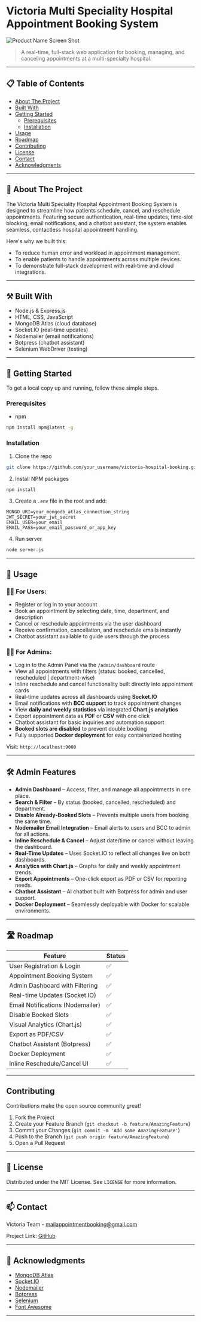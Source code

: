 # Victoria Multi Speciality Hospital Appointment Booking System

![Product Name Screen Shot](./public/images/hospital-logo.jpg)

> A real-time, full-stack web application for booking, managing, and canceling appointments at a multi-specialty hospital.

---

## 📋 Table of Contents

- [About The Project](#about-the-project)
- [Built With](#built-with)
- [Getting Started](#getting-started)
  - [Prerequisites](#prerequisites)
  - [Installation](#installation)
- [Usage](#usage)
- [Roadmap](#roadmap)
- [Contributing](#contributing)
- [License](#license)
- [Contact](#contact)
- [Acknowledgments](#acknowledgments)

---

## 📌 About The Project

The Victoria Multi Speciality Hospital Appointment Booking System is designed to streamline how patients schedule, cancel, and reschedule appointments. Featuring secure authentication, real-time updates, time-slot blocking, email notifications, and a chatbot assistant, the system enables seamless, contactless hospital appointment handling.

Here's why we built this:

- To reduce human error and workload in appointment management.
- To enable patients to handle appointments across multiple devices.
- To demonstrate full-stack development with real-time and cloud integrations.

---

## ⚒️ Built With

- Node.js & Express.js
- HTML, CSS, JavaScript
- MongoDB Atlas (cloud database)
- Socket.IO (real-time updates)
- Nodemailer (email notifications)
- Botpress (chatbot assistant)
- Selenium WebDriver (testing)

---

## 🚀 Getting Started

To get a local copy up and running, follow these simple steps.

### Prerequisites

- npm

```sh
npm install npm@latest -g
```

### Installation

1. Clone the repo

```sh
git clone https://github.com/your_username/victoria-hospital-booking.git
```

2. Install NPM packages

```sh
npm install
```

3. Create a `.env` file in the root and add:

```env
MONGO_URI=your_mongodb_atlas_connection_string
JWT_SECRET=your_jwt_secret
EMAIL_USER=your_email
EMAIL_PASS=your_email_password_or_app_key
```

4. Run server

```sh
node server.js
```

---

## 🧪 Usage

### 👩‍⚕️ For Users:
- Register or log in to your account
- Book an appointment by selecting date, time, department, and description
- Cancel or reschedule appointments via the user dashboard
- Receive confirmation, cancellation, and reschedule emails instantly
- Chatbot assistant available to guide users through the process

### 👨‍💼 For Admins:
- Log in to the Admin Panel via the `/admin/dashboard` route
- View all appointments with filters (status: booked, cancelled, rescheduled | department-wise)
- Inline reschedule and cancel functionality built directly into appointment cards
- Real-time updates across all dashboards using **Socket.IO**
- Email notifications with **BCC support** to track appointment changes
- View **daily and weekly statistics** via integrated **Chart.js analytics**
- Export appointment data as **PDF** or **CSV** with one click
- Chatbot assistant for basic inquiries and automation support
- **Booked slots are disabled** to prevent double booking
- Fully supported **Docker deployment** for easy containerized hosting

Visit: `http://localhost:9000`

---

## 🛠️ Admin Features

-  **Admin Dashboard** – Access, filter, and manage all appointments in one place.
-  **Search & Filter** – By status (booked, cancelled, rescheduled) and department.
-  **Disable Already-Booked Slots** – Prevents multiple users from booking the same time.
-  **Nodemailer Email Integration** – Email alerts to users and BCC to admin for all actions.
-  **Inline Reschedule & Cancel** – Adjust date/time or cancel without leaving the dashboard.
-  **Real-Time Updates** – Uses Socket.IO to reflect all changes live on both dashboards.
-  **Analytics with Chart.js** – Graphs for daily and weekly appointment trends.
-  **Export Appointments** – One-click export as PDF or CSV for reporting needs.
-  **Chatbot Assistant** – AI chatbot built with Botpress for admin and user support.
-  **Docker Deployment** – Seamlessly deployable with Docker for scalable environments.

---

## 🛣 Roadmap

| Feature                             | Status         |      
|-------------------------------------|----------------|
| User Registration & Login           | ✅             | 
| Appointment Booking System          | ✅             | 
| Admin Dashboard with Filtering      | ✅             |  
| Real-time Updates (Socket.IO)       | ✅             | 
| Email Notifications (Nodemailer)    | ✅             | 
| Disable Booked Slots                | ✅             | 
| Visual Analytics (Chart.js)         | ✅             | 
| Export as PDF/CSV                   | ✅             | 
| Chatbot Assistant (Botpress)        | ✅             | 
| Docker Deployment                   | ✅             | 
| Inline Reschedule/Cancel UI         | ✅             | 

---

##  Contributing

Contributions make the open source community great!

1. Fork the Project
2. Create your Feature Branch (`git checkout -b feature/AmazingFeature`)
3. Commit your Changes (`git commit -m 'Add some AmazingFeature'`)
4. Push to the Branch (`git push origin feature/AmazingFeature`)
5. Open a Pull Request

---

## 🧾 License

Distributed under the MIT License. See `LICENSE` for more information.

---

## 📫 Contact

Victoria Team - mailappointmentbooking@gmail.com

Project Link: [GitHub](https://github.com/AishuN1107/Victoria-Hospital-Appointment-Booking-Platform)

---

## 🙏 Acknowledgments

- [MongoDB Atlas](https://www.mongodb.com/atlas)
- [Socket.IO](https://socket.io)
- [Nodemailer](https://nodemailer.com/about/)
- [Botpress](https://botpress.com)
- [Selenium](https://www.selenium.dev)
- [Font Awesome](https://fontawesome.com)

---
